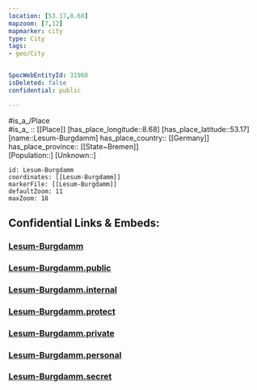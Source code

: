 ```yaml
---
location: [53.17,8.68] 
mapzoom: [7,12] 
mapmarker: city 
type: City
tags:
- geo/City


SpocWebEntityId: 31960
isDeleted: false
confidential: public

---
```

#is_a_/Place  
#is_a_ :: [[Place]] 
[has_place_longitude::8.68] 
[has_place_latitude::53.17] 
[name::Lesum-Burgdamm] 
has_place_country:: [[Germany]]  
has_place_province:: [[State~Bremen]]  
[Population::] 
[Unknown::] 


```leaflet
id: Lesum-Burgdamm
coordinates: [[Lesum-Burgdamm]] 
markerFile: [[Lesum-Burgdamm]] 
defaultZoom: 11 
maxZoom: 18
```


## Confidential Links & Embeds: 

### [Lesum-Burgdamm](/_Standards/Earth/Continent/Europe/Europe~Central/Germany/Germany~West/State~Bremen/cities~Bremen/Lesum-Burgdamm.md) 

### [Lesum-Burgdamm.public](/_public/Earth/Continent/Europe/Europe~Central/Germany/Germany~West/State~Bremen/cities~Bremen/Lesum-Burgdamm.public.md) 

### [Lesum-Burgdamm.internal](/_internal/Earth/Continent/Europe/Europe~Central/Germany/Germany~West/State~Bremen/cities~Bremen/Lesum-Burgdamm.internal.md) 

### [Lesum-Burgdamm.protect](/_protect/Earth/Continent/Europe/Europe~Central/Germany/Germany~West/State~Bremen/cities~Bremen/Lesum-Burgdamm.protect.md) 

### [Lesum-Burgdamm.private](/_private/Earth/Continent/Europe/Europe~Central/Germany/Germany~West/State~Bremen/cities~Bremen/Lesum-Burgdamm.private.md) 

### [Lesum-Burgdamm.personal](/_personal/Earth/Continent/Europe/Europe~Central/Germany/Germany~West/State~Bremen/cities~Bremen/Lesum-Burgdamm.personal.md) 

### [Lesum-Burgdamm.secret](/_secret/Earth/Continent/Europe/Europe~Central/Germany/Germany~West/State~Bremen/cities~Bremen/Lesum-Burgdamm.secret.md)

